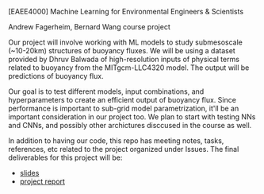 [EAEE4000] Machine Learning for Environmental Engineers & Scientists

Andrew Fagerheim, Bernard Wang course project

Our project will involve working with ML models to study submesoscale (~10-20km) structures of buoyancy fluxes. We will be using a dataset provided by Dhruv Balwada of high-resolution inputs of physical 
terms related to buoyancy from the MITgcm-LLC4320 model. The output will be predictions of buoyancy flux.

Our goal is to test different models, input combinations, and hyperparameters to create an efficient output of buoyancy flux. Since performance is important to sub-grid model parametrization, it'll be an
important consideration in our project too. We plan to start with testing NNs and CNNs, and possibly other archictures disccused in the course as well.

In addition to having our code, this repo has meeting notes, tasks, references, etc related to the project organized under Issues. The final deliverables for this project will be:
- [slides]()
- [project report]()
